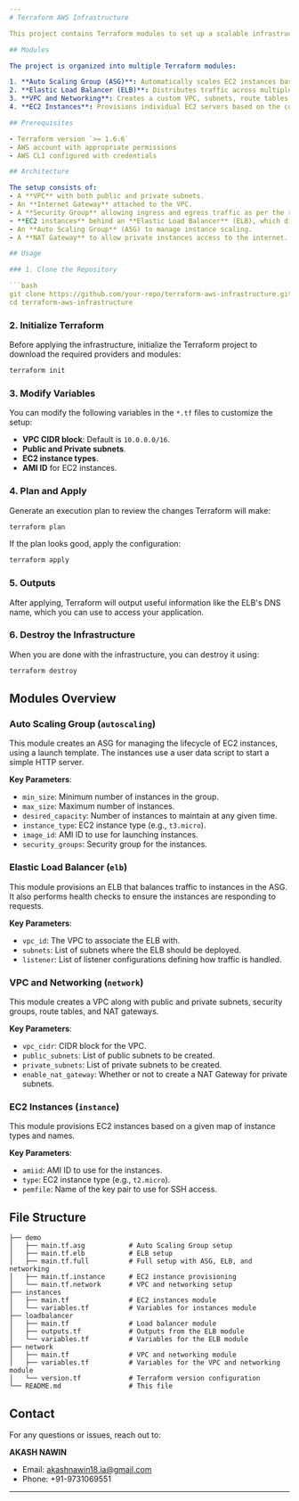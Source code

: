 ```yaml
---
# Terraform AWS Infrastructure

This project contains Terraform modules to set up a scalable infrastructure on AWS, including an Auto Scaling Group (ASG), Elastic Load Balancer (ELB), Virtual Private Cloud (VPC), and EC2 instances. The infrastructure is deployed in the `ap-south-1` (Mumbai) region.

## Modules

The project is organized into multiple Terraform modules:

1. **Auto Scaling Group (ASG)**: Automatically scales EC2 instances based on the configured health checks.
2. **Elastic Load Balancer (ELB)**: Distributes traffic across multiple EC2 instances and performs health checks.
3. **VPC and Networking**: Creates a custom VPC, subnets, route tables, internet gateways, and NAT gateways.
4. **EC2 Instances**: Provisions individual EC2 servers based on the configuration provided.

## Prerequisites

- Terraform version `>= 1.6.6`
- AWS account with appropriate permissions
- AWS CLI configured with credentials

## Architecture

The setup consists of:
- A **VPC** with both public and private subnets.
- An **Internet Gateway** attached to the VPC.
- A **Security Group** allowing ingress and egress traffic as per the rules defined.
- **EC2 instances** behind an **Elastic Load Balancer** (ELB), which distributes traffic.
- An **Auto Scaling Group** (ASG) to manage instance scaling.
- A **NAT Gateway** to allow private instances access to the internet.

## Usage

### 1. Clone the Repository

```bash
git clone https://github.com/your-repo/terraform-aws-infrastructure.git
cd terraform-aws-infrastructure
```

### 2. Initialize Terraform

Before applying the infrastructure, initialize the Terraform project to download the required providers and modules:

```bash
terraform init
```

### 3. Modify Variables

You can modify the following variables in the `*.tf` files to customize the setup:

- **VPC CIDR block**: Default is `10.0.0.0/16`.
- **Public and Private subnets**.
- **EC2 instance types**.
- **AMI ID** for EC2 instances.

### 4. Plan and Apply

Generate an execution plan to review the changes Terraform will make:

```bash
terraform plan
```

If the plan looks good, apply the configuration:

```bash
terraform apply
```

### 5. Outputs

After applying, Terraform will output useful information like the ELB's DNS name, which you can use to access your application.

### 6. Destroy the Infrastructure

When you are done with the infrastructure, you can destroy it using:

```bash
terraform destroy
```

## Modules Overview

### Auto Scaling Group (`autoscaling`)

This module creates an ASG for managing the lifecycle of EC2 instances, using a launch template. The instances use a user data script to start a simple HTTP server.

**Key Parameters**:
- `min_size`: Minimum number of instances in the group.
- `max_size`: Maximum number of instances.
- `desired_capacity`: Number of instances to maintain at any given time.
- `instance_type`: EC2 instance type (e.g., `t3.micro`).
- `image_id`: AMI ID to use for launching instances.
- `security_groups`: Security group for the instances.

### Elastic Load Balancer (`elb`)

This module provisions an ELB that balances traffic to instances in the ASG. It also performs health checks to ensure the instances are responding to requests.

**Key Parameters**:
- `vpc_id`: The VPC to associate the ELB with.
- `subnets`: List of subnets where the ELB should be deployed.
- `listener`: List of listener configurations defining how traffic is handled.

### VPC and Networking (`network`)

This module creates a VPC along with public and private subnets, security groups, route tables, and NAT gateways.

**Key Parameters**:
- `vpc_cidr`: CIDR block for the VPC.
- `public_subnets`: List of public subnets to be created.
- `private_subnets`: List of private subnets to be created.
- `enable_nat_gateway`: Whether or not to create a NAT Gateway for private subnets.

### EC2 Instances (`instance`)

This module provisions EC2 instances based on a given map of instance types and names.

**Key Parameters**:
- `amiid`: AMI ID to use for the instances.
- `type`: EC2 instance type (e.g., `t2.micro`).
- `pemfile`: Name of the key pair to use for SSH access.

## File Structure

```
├── demo
│   ├── main.tf.asg           # Auto Scaling Group setup
│   ├── main.tf.elb           # ELB setup
│   ├── main.tf.full          # Full setup with ASG, ELB, and networking
│   ├── main.tf.instance      # EC2 instance provisioning
│   └── main.tf.network       # VPC and networking setup
├── instances
│   ├── main.tf               # EC2 instances module
│   └── variables.tf          # Variables for instances module
├── loadbalancer
│   ├── main.tf               # Load balancer module
│   ├── outputs.tf            # Outputs from the ELB module
│   └── variables.tf          # Variables for the ELB module
├── network
│   ├── main.tf               # VPC and networking module
│   ├── variables.tf          # Variables for the VPC and networking module
│   └── version.tf            # Terraform version configuration
└── README.md                 # This file
```

## Contact

For any questions or issues, reach out to:

**AKASH NAWIN**
- Email: akashnawin18.ia@gmail.com  
- Phone: +91-9731069551

---
```

